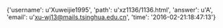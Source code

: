 {'username': u'Xuweijie1995', 'path': u'xz1136/1136.html', 'answer': u'A', 'email': u'xu-wj13@mails.tsinghua.edu.cn', 'time': '2016-02-21:18:47:13'}
